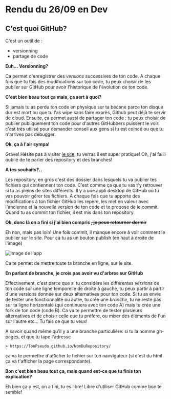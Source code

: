 # Rendu du 26/09 en Dev

## C'est quoi GitHub?

C'est un outil de :
- versionning
- partage de code

**Euh... Versionning?**

Ca permet d'enregistrer des *versions* successives de ton code. A chaque fois que tu fais des modifications sur ton code, tu peux choisir de les publier sur GitHub pour avoir l'historique de l'évolution de ton code.

**C'est bien beau tout ça mais, ça sert à quoi?**

Si jamais tu as perdu ton code en physique sur ta bécane parce ton disque dur est mort ou que tu l'as wipe sans faire exprès, Github peut déjà te servir de cloud.
Ensuite, ça permet aussi de partager ton code : tu peux choisir de publier publiquement ton code pour d'autres GitHubbers puissent le voir: c'est très utilisé pour demander conseil aux gens si tu est coincé ou que tu n'arrives pas débugger.

**Ok, ça à l'air sympa!**

Grave! Hésite pas à visiter [le site](https://github.com/), tu verras il est super pratique!
Oh, j'ai failli oublié de te parler des repository et des branches!

**A tes souhaits?..**

Les repository, en gros c'est des dossier dans lesquels tu va publier tes fichiers qui contiennent ton code. C'est comme ça que tu vas t'y retrouver si tu as pleins de sites différents. Il y a une appli desktop de GitHub où tu vas pouvoir gérer tes fichiers. A chaque fois que tu apporte des modifications à ton fichier GitHub les repère, les met en valeur avec l'ancienne et la nouvelle version de ton code et te propose de le commit. Quand tu as commit ton fichier, il est mis dans ton repository.

**Ok, donc là on a fini si j'ai bien compris ~~, je peux retourner dormir~~**

Eh non, mais pas loin! Une fois commit, il manque encore à voir comment le publier sur le site. Pour ça tu as un bouton publish (en haut à droite de l'image)


![Image de l'app](https://i1.wp.com/www.returngis.net/wp-content/uploads/2015/12/GitHub-Desktop-Repository-Open-in-Explorer.png?ssl=1)


Ca te permet de mettre toute ta branche en ligne, sur le site.

**En parlant de branche, je crois pas avoir vu d'arbres sur GitHub**

Effectivement, c'est parce que si tu considère les différentes *versions* de ton code sur une ligne temporelle de droite à gauche, tu peux partir à partir d'une versions donnée sur deux alternatives pour ton code. Si tu as envie de tester une fonctionnalité ou autre, tu crée une *branche*, tu ne reste pas sur ta ligne horizontale (qui continuera avec ton code A) mais tu crée une fork de ton code (code B). Ca va te permettre de tester plusieurs alternatives et de choisir celle que tu préfère, ou mixer des éléments de l'un sur l'autre etc... Tu fais ce que tu veux!

A savoir quand même qu'il y a une branche particulière: si tu la nomme gh-pages, et que tu tape l'adresse
```
> https://TonPseudo.github.io/NomDuRepository/
```
ça va te permettre d'afficher le fichier sur ton navvigateur (si c'est du html ça va t'afficher la page correspondante).

**Bon c'est bien beau tout ça, mais quand est-ce que tu finis ton explication?**

Eh bien ça y est, on a fini, tu es libre! Libre d'utiliser GitHub comme bon te semble!
